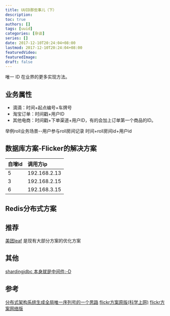 ```yaml
---
title: UUID那些事儿（下）
description:
toc: true
authors: []
tags: [uuid]
categories: [杂谈]
series: []
date: 2017-12-10T20:24:04+08:00
lastmod: 2017-12-10T20:24:04+08:00
featuredVideo:
featuredImage:
draft: false
---
```


唯一 ID 在业界的更多实现方法。

<!--more-->

## 业务属性

- 滴滴：时间+起点编号+车牌号
- 淘宝订单：时间戳+用户ID
- 其他电商：时间戳+下单渠道+用户ID，有的会加上订单第一个商品的ID。

举例roll业务场景--用户参与roll房间记录
时间+roll房间id+用户id

## 数据库方案-Flicker的解决方案

| 自增id | 调用方ip     |
| :----- | :----------- |
| 5      | 192.168.2.13 |
| 3      | 192.168.2.15 |
| 6      | 192.168.3.15 |

## Redis分布式方案

## 推荐

[美团leaf](https://tech.meituan.com/MT_Leaf.html)
是现有大部分方案的优化方案

## 其他

[shardingjdbc 本身就是中间件:-D](http://shardingjdbc.io/docs/02-guide/key-generator/)

## 参考

[分布式架构系统生成全局唯一序列号的一个思路](https://mp.weixin.qq.com/s?__biz=MjM5MDI3MjA5MQ==&mid=2697266651&idx=2&sn=77a5b0d4cabcbb00fafeb6a409b93cd7&scene=21#wechat_redirect)
[flickr方案原版(科学上网)](http://code.flickr.net/2010/02/08/ticket-servers-distributed-unique-primary-keys-on-the-cheap/)
[flickr方案网络版](http://chuzhiyan.com/2016/08/22/票务服务：廉价的分布式唯一主键/)